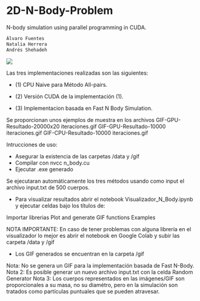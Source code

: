 # 2D-N-Body-Problem
N-body simulation using parallel programming in CUDA.
```python
Álvaro Fuentes
Natalia Herrera
Andrés Shehadeh
```

![](https://puu.sh/GBY5z/8b84c0047c.gif)

Las tres implementaciones realizadas son las siguientes:

* (1) CPU Naive para Método All-pairs.

* (2) Versión CUDA de la implementación (1).

* (3) Implementacion basada en Fast N Body Simulation.


Se proporcionan unos ejemplos de muestra en los archivos
GIF-GPU-Resultado-20000x20 iteraciones.gif
GIF-GPU-Resultado-10000 iteraciones.gif
GIF-CPU-Resultado-10000 iteraciones.gif

Intrucciones de uso:

- Asegurar la existencia de las carpetas /data y /gif
- Compilar con nvcc n_body.cu
- Ejecutar .exe generado

Se ejecutaran automáticamente los tres métodos usando como input el archivo input.txt de 500 cuerpos.

- Para visualizar resultados abrir el notebook Visualizador_N_Body.ipynb 
y ejecutar celdas bajo los títulos de: 

Importar librerias
Plot and generate GIF functions
Examples

NOTA IMPORTANTE: En caso de tener problemas con alguna librería en el visualizador lo mejor es abrir el notebook en 
Google Colab y subir las carpeta /data y /gif

- Los GIF generados se encuentran en la carpeta /gif

Nota: No se genera un GIF para la implementación basada de Fast N-Body.
Nota 2: Es posible generar un nuevo archivo input.txt con la celda Random Generator
Nota 3: Los cuerpos representados en las imágenes/GIF son proporcionales a su masa, no su diamétro, pero en la simulación son 
tratados como partículas puntuales que se pueden atravesar.  

